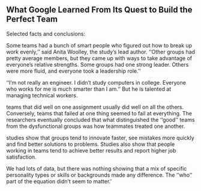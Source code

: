 ## What Google Learned From Its Quest to Build the Perfect Team

Selected facts and conclusions:

Some teams had a bunch of smart people who figured out how to break up work evenly,’’ said Anita Woolley, the study’s lead author. ‘‘Other groups had pretty average members, but they came up with ways to take advantage of everyone’s relative strengths. Some groups had one strong leader. Others were more fluid, and everyone took a leadership role.’’

‘‘I’m not really an engineer. I didn’t study computers in college. Everyone who works for me is much smarter than I am.’’ But he is talented at managing technical workers.

teams that did well on one assignment usually did well on all the others. Conversely, teams that failed at one thing seemed to fail at everything. The researchers eventually concluded that what distinguished the ‘‘good’’ teams from the dysfunctional groups was how teammates treated one another. 

studies show that groups tend to innovate faster, see mistakes more quickly and find better solutions to problems. Studies also show that people working in teams tend to achieve better results and report higher job satisfaction. 

We had lots of data, but there was nothing showing that a mix of specific personality types or skills or backgrounds made any difference. The ‘‘who’’ part of the equation didn’t seem to matter.’